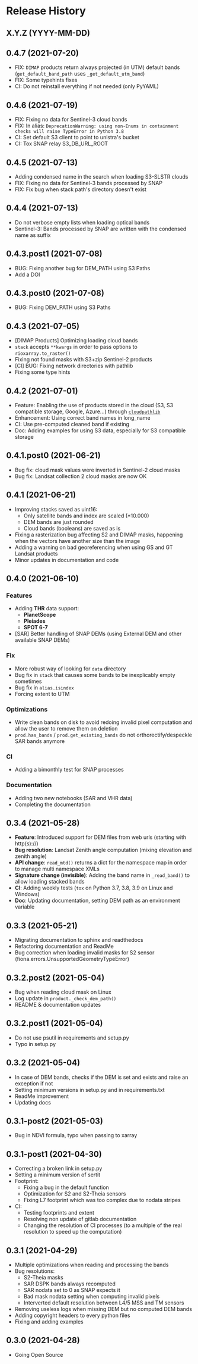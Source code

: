 # Release History

## X.Y.Z (YYYY-MM-DD)

## 0.4.7 (2021-07-20)
- FIX: `DIMAP` products return always projected (in UTM) default bands (`get_default_band_path` uses `_get_default_utm_band`)
- FIX: Some typehints fixes
- CI: Do not reinstall everything if not needed (only PyYAML)

## 0.4.6 (2021-07-19)
- FIX: Fixing no data for Sentinel-3 cloud bands
- FIX: In alias: `DeprecationWarning: using non-Enums in containment checks will raise TypeError in Python 3.8`
- CI: Set default S3 client to point to unistra's bucket
- CI: Tox SNAP relay S3_DB_URL_ROOT

## 0.4.5 (2021-07-13)
- Adding condensed name in the search when loading S3-SLSTR clouds
- FIX: Fixing no data for Sentinel-3 bands processed by SNAP
- FIX: Fix bug when stack path's directory doesn't exist

## 0.4.4 (2021-07-13)
- Do not verbose empty lists when loading optical bands
- Sentinel-3: Bands processed by SNAP are written with the condensed name as suffix

## 0.4.3.post1 (2021-07-08)
- BUG: Fixing another bug for DEM_PATH using S3 Paths
- Add a DOI

## 0.4.3.post0 (2021-07-08)
- BUG: Fixing DEM_PATH using S3 Paths

## 0.4.3 (2021-07-05)
- [DIMAP Products] Optimizing loading cloud bands
- `stack` accepts `**kwargs` in order to pass options to `rioxarray.to_raster()`
- Fixing not found masks with S3+zip Sentinel-2 products
- [CI] BUG: Fixing network directories with pathlib
- Fixing some type hints

## 0.4.2 (2021-07-01)

- Feature: Enabling the use of products stored in the cloud
  (S3, S3 compatible storage, Google, Azure...) through [`cloudpathlib`](https://cloudpathlib.drivendata.org/)
- Enhancement: Using correct band names in long_name
- CI: Use pre-computed cleaned band if existing
- Doc: Adding examples for using S3 data, especially for S3 compatible storage

## 0.4.1.post0 (2021-06-21)

- Bug fix: cloud mask values were inverted in Sentinel-2 cloud masks
- Bug fix: Landsat collection 2 cloud masks are now OK

## 0.4.1 (2021-06-21)

- Improving stacks saved as uint16:
    - Only satellite bands and index are scaled (*10.000)
    - DEM bands are just rounded
    - Cloud bands (booleans) are saved as is
- Fixing a rasterization bug affecting S2 and DIMAP masks, happening when the vectors have another size than the image
- Adding a warning on bad georeferencing when using GS and GT Landsat products
- Minor updates in documentation and code

## 0.4.0 (2021-06-10)

### Features

- Adding **THR** data support:
    - **PlanetScope**
    - **Pleiades**
    - **SPOT 6-7**
- [SAR] Better handling of SNAP DEMs (using External DEM and other available SNAP DEMs)

### Fix

- More robust way of looking for `data` directory
- Bug fix in `stack` that causes some bands to be inexplicably empty sometimes
- Bug fix in `alias.isindex`
- Forcing extent to UTM

### Optimizations

- Write clean bands on disk to avoid redoing invalid pixel computation and allow the user to remove them on deletion
- `prod.has_bands` / `prod.get_existing_bands` do not orthorectify/despeckle SAR bands anymore

### CI

- Adding a bimonthly test for SNAP processes

### Documentation

- Adding two new notebooks (SAR and VHR data)
- Completing the documentation

## 0.3.4 (2021-05-28)

- **Feature**: Introduced support for DEM files from web urls (starting with http(s)://)
- **Bug resolution**: Landsat Zenith angle computation (mixing elevation and zenith angle)
- **API change**: `read_mtd()` returns a dict for the namespace map in order to manage multi namespace XMLs
- **Signature change (invisible)**: Adding the band name in `_read_band()` to allow loading stacked bands
- **CI**: Adding weekly tests (`tox` on Python 3.7, 3.8, 3.9 on Linux and Windows)
- **Doc**: Updating documentation, setting DEM path as an environment variable

## 0.3.3 (2021-05-21)

- Migrating documentation to sphinx and readthedocs
- Refactoring documentation and ReadMe
- Bug correction when loading invalid masks for S2 sensor (fiona.errors.UnsupportedGeometryTypeError)

## 0.3.2.post2 (2021-05-04)

- Bug when reading cloud mask on Linux
- Log update in `product._check_dem_path()`
- README & documentation updates

## 0.3.2.post1 (2021-05-04)

- Do not use psutil in requirements and setup.py
- Typo in setup.py

## 0.3.2 (2021-05-04)

- In case of DEM bands, checks if the DEM is set and exists and raise an exception if not
- Setting minimum versions in setup.py and in requirements.txt
- ReadMe improvement
- Updating docs

## 0.3.1-post2 (2021-05-03)

- Bug in NDVI formula, typo when passing to xarray

## 0.3.1-post1 (2021-04-30)

- Correcting a broken link in setup.py
- Setting a minimum version of sertit
- Footprint:
    - Fixing a bug in the default function
    - Optimization for S2 and S2-Theia sensors
    - Fixing L7 footprint which was too complex due to nodata stripes
- CI:
    - Testing footprints and extent
    - Resolving non update of gitlab documentation
    - Changing the resolution of CI processes (to a multiple of the real resolution to speed up the computation)

## 0.3.1 (2021-04-29)

- Multiple optimizations when reading and processing the bands
- Bug resolutions:
    - S2-Theia masks
    - SAR DSPK bands always recomputed
    - SAR nodata set to 0 as SNAP expects it
    - Bad mask nodata setting when computing invalid pixels
    - Interverted default resolution between L4/5 MSS and TM sensors
- Removing useless logs when missing DEM but no computed DEM bands
- Adding copyright headers to every python files
- Fixing and adding examples

## 0.3.0 (2021-04-28)

- Going Open Source
